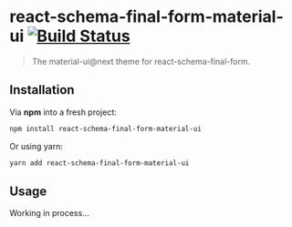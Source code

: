 # react-schema-final-form-material-ui [![Build Status](https://travis-ci.org/yamafaktory/babel-react-rollup-starter.svg?branch=master)](https://travis-ci.org/yamafaktory/babel-react-rollup-starter) 


> The material-ui@next theme for react-schema-final-form.

## Installation

Via **npm** into a fresh project:

```sh
npm install react-schema-final-form-material-ui
```

Or using yarn:

```sh
yarn add react-schema-final-form-material-ui
```

## Usage

Working in process...
